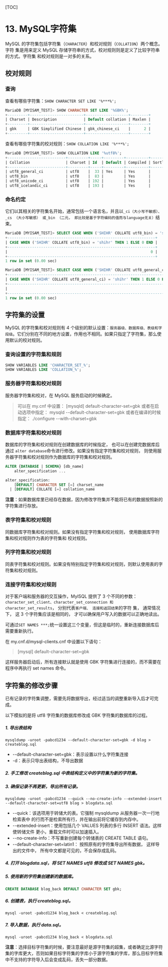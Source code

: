 [TOC]

# 13. MySQL字符集

MySQL 的字符集包括字符集（`CHARACTER`）和校对规则（`COLLATION`）两个概念。字符
集是用来定义 MySQL 存储字符串的方式，校对规则则是定义了比较字符串的方式。字符集
和校对规则是一对多的关系。

## 校对规则

### 查询

查看有哪些字符集：`SHOW CHARACTER SET LIKE '%***%';`

```sql
MariaDB [MYISAM_TEST]> SHOW CHARACTER SET LIKE '%GBK%';
+---------+------------------------+-------------------+--------+
| Charset | Description            | Default collation | Maxlen |
+---------+------------------------+-------------------+--------+
| gbk     | GBK Simplified Chinese | gbk_chinese_ci    |      2 |
+---------+------------------------+-------------------+--------+
```

查看有哪些字符集的校对规则：`SHOW COLLATION LIKE '%***%';`

```sql
MariaDB [MYISAM_TEST]> SHOW COLLATION LIKE '%utf8%';
+--------------------------+---------+-----+---------+----------+---------+
| Collation                | Charset | Id  | Default | Compiled | Sortlen |
+--------------------------+---------+-----+---------+----------+---------+
| utf8_general_ci          | utf8    |  33 | Yes     | Yes      |       1 |
| utf8_bin                 | utf8    |  83 |         | Yes      |       1 |
| utf8_unicode_ci          | utf8    | 192 |         | Yes      |       8 |
| utf8_icelandic_ci        | utf8    | 193 |         | Yes      |       8 |
```

### 命名约定

它们以其相关的字符集名开始，通常包括一个语言名，并且以`_ci（大小写不敏感）、 _cs （大小写敏感） 或_bin （二元， 即比较是基于字符编码的值而与language无关）`结束。

```sql
MariaDB [MYISAM_TEST]> SELECT CASE WHEN ('SHIHR' COLLATE utf8_bin) = 'shihr' THEN 1 ELSE 0 END;
+------------------------------------------------------------------+
| CASE WHEN ('SHIHR' COLLATE utf8_bin) = 'shihr' THEN 1 ELSE 0 END |
+------------------------------------------------------------------+
|                                                                0 |
+------------------------------------------------------------------+
1 row in set (0.00 sec)

MariaDB [MYISAM_TEST]> SELECT CASE WHEN ('SHIHR' COLLATE utf8_general_ci) = 'shihr' THEN 1 ELSE 0 END;
+-------------------------------------------------------------------------+
| CASE WHEN ('SHIHR' COLLATE utf8_general_ci) = 'shihr' THEN 1 ELSE 0 END |
+-------------------------------------------------------------------------+
|                                                                       1 |
+-------------------------------------------------------------------------+
1 row in set (0.00 sec)
```

## 字符集的设置

MySQL 的字符集和校对规则有 4 个级别的默认设置：`服务器级、数据库级、表级和字段级`。它们分别在不同的地方设置，作用也不相同。如果只指定了字符集，那么使用默认的校对规则。

### 查询设置的字符集和规则

```sql
SHOW VARIABLES LIKE 'CHARACTER_SET_%';
SHOW VARIABLES LIKE 'COLLATION_%';
```

### 服务器字符集和校对规则

服务器字符集和校对，在 MySQL 服务启动的时候确定。

> 可以在 my.cnf 中设置：
> [mysqld]
> default-character-set=gbk
> 或者在启动选项中指定：
> mysqld --default-character-set=gbk
> 或者在编译的时候指定：
> ./configure --with-charset=gbk

### 数据库字符集和校对规则

数据库的字符集和校对规则在创建数据库的时候指定， 也可以在创建完数据库后通过 `alter database`命令进行修改。如果没有指定字符集和校对规则， 则使用服务器字符集和校对规则作为数据库的字符集和校对规则。

```sql
ALTER {DATABASE | SCHEMA} [db_name]
    alter_specification ...

alter_specification:
    [DEFAULT] CHARACTER SET [=] charset_name
  | [DEFAULT] COLLATE [=] collation_name

```

**注意**：如果数据库里已经存在数据，因为修改字符集并不能将已有的数据按照新的字符集进行存放。

### 表字符集和校对规则

同数据库字符集和校对规则。如果没有指定字符集和校对规则， 使用数据库字符集和校对规则作为表的字符集和
校对规则。

### 列字符集和校对规则

同表字符集和校对规则。如果没有特别指定字符集和校对规则，则默认使用表的字符集和校对规则。

### 连接字符集和校对规则

对于客户端和服务器的交互操作，MylSQL 提供了 3 个不同的参数：`character_set_client、character_set_connection 和 character_set_results`， 分别代表`客户端、 连接和返回结果`的字符
集， 通常情况下， 这 3 个字符集应该是相同的， 才可以确保用户写入的数据可以正确地读出。

可通过`SET NAMES ***;`统一设置这三个变量，但这是临时的，重新连接数据库后需要重新执行。

在 my.cnf.d/mysql-clients.cnf 中设置以下语句：

> [mysql]
> default-character-set=gbk

这样服务器启动后，所有连接默认就是使用 GBK 字符集进行连接的，而不需要在程序中再执行 set names 命令。

## 字符集的修改步骤

已有记录的字符集调整，需要先将数据导出，经过适当的调整重新导入后才可完成。

以下模拟的是将 utf8 字符集的数据库修改成 GBK 字符集的数据库的过程。

##### 1. 导出表结构

```shell
mysqldump -uroot -pabcd1234 --default-character-set=gbk -d blog > createblog.sql
```

- --default-character-set=gbk：表示设置以什么字符集连接
- -d：表示只导出表结构，不导出数据

##### 2. 手工修改 createblog.sql 中表结构定义中的字符集为新的字符集。

##### 3. 确保记录不再更新，导出所有记录。

```shell
mysqldump -uroot -pabcd1234 --quick --no-create-info --extended-insert --default-character-set=utf8 blog > blogdata.sql
```

- --quick：该选项用于转储大的表。它强制 mysqldump 从服务器一次一行地检索表中
    的行而不是检索所有行，并在输出前将它缓存到内存中。
- --extended-insert：使用包括几个 VALUES 列表的多行 INSERT 语法。这样使转储文件
    更小，重载文件时可以加速插入。
- --no-create-info：不写重新创建每个转储表的 CREATE TABLE 语句。
- --default-character-set=latin1： 按照原有的字符集导出所有数据， 这样导出的文件中，
    所有中文都是可见的，不会保存成乱码。

##### 4. 打开 blogdata.sql，将 SET NAMES utf8 修改成 SET NAMES gbk。

##### 5. 使用新的字符集创建新的数据库。

```sql
CREATE DATABASE blog_back DEFAULT CHARACTER SET gbk;
```

##### 6. 创建表，执行 createblog.sql。

```shell
mysql -uroot -pabcd1234 blog_back < createblog.sql
```

##### 7. 导入数据，执行 data.sql。

```shell
mysql -uroot -pabcd1234 blog_back < blogdata.sql
```

**注意**：选择目标字符集的时候，要注意最好是源字符集的超集，或者确定比源字符集的字库更大，否则如果目标字符集的字库小于源字符集的字库，那么目标字符集中不支持的字符导入后会变成乱码，丢失一部分数据。


